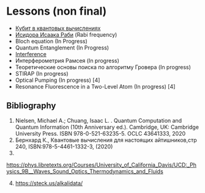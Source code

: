 
# Lessons (non final)

* [Кубит в квантовых вычислениях](https://github.com/sci4ever/QSLesson/blob/main/Theory/QBit%20in%20QComputing.ipynb)
* [Исидора Исаака Раби](https://github.com/sci4ever/QSLesson/blob/main/Theory/Rabi%20frequency.ipynb) (Rabi frequency)
* Bloch equation (In Progress)
* Quantum Entanglement (In Progress)
* [Interference](https://github.com/sci4ever/QSLesson/blob/main/Theory/Interference.ipynb) 
* Интерферометрия Рамсея (In progress)
* Теоретические основы поиска по алгоритму Гровера (In progress)
* STIRAP (In progress)
* Optical Pumping (In progress) [4]
* Resonance Fluorescence in a Two-Level Atom (In progress) [4]


## Bibliography

1. Nielsen, Michael A.; Chuang, Isaac L. . Quantum Computation and Quantum Information (10th Anniversary ed.). Cambridge, UK: Cambridge University Press. ISBN 978-0-521-63235-5. OCLC 43641333, 2020
2. Бернхард К., Квантовые вычисления для настоящих айтишников,стр 240, ISBN:978-5-4461-1332-3, (2020)
3. 
 https://phys.libretexts.org/Courses/University_of_California_Davis/UCD:_Physics_9B__Waves_Sound_Optics_Thermodynamics_and_Fluids

4. https://steck.us/alkalidata/


